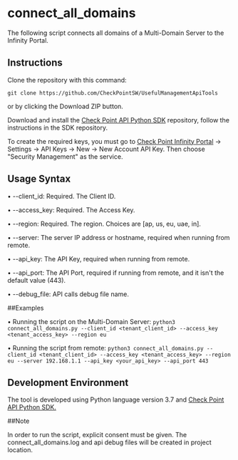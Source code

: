 # connect_all_domains

The following script connects all domains of a Multi-Domain Server to the Infinity Portal.

## Instructions
Clone the repository with this command:
```git
git clone https://github.com/CheckPointSW/UsefulManagementApiTools
```
or by clicking the Download ZIP button. 

Download and install the [Check Point API Python SDK](https://github.com/CheckPointSW/cp_mgmt_api_python_sdk) 
repository, follow the instructions in the SDK repository.

To create the required keys, you must go to [Check Point Infinity Portal](https://portal.checkpoint.com) -> Settings -> API Keys -> New -> New Account API Key.
Then choose "Security Management" as the service.

## Usage Syntax

• --client_id: Required. The Client ID.

• --access_key: Required. The Access Key.

• --region: Required. The region. Choices are [ap, us, eu, uae, in].

• --server: The server IP address or hostname, required when running from remote.

• --api_key: The API Key, required when running from remote.

• --api_port: The API Port, required if running from remote, and it isn't the default value (443).

• --debug_file: API calls debug file name.

##Examples

• Running the script on the Multi-Domain Server:
`python3 connect_all_domains.py --client_id <tenant_client_id> --access_key <tenant_access_key> --region eu`

• Running the script from remote:
`python3 connect_all_domains.py --client_id <tenant_client_id> --access_key <tenant_access_key> --region eu --server 192.168.1.1 --api_key <your_api_key> --api_port 443`

## Development Environment

The tool is developed using Python language version 3.7 and [Check Point API Python SDK.](https://github.com/CheckPoint-APIs-Team/cpapi-python-sdk)

##Note

In order to run the script, explicit consent must be given.
The connect_all_domains.log and api debug files will be created in project location.
